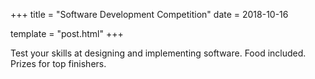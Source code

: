 +++
title = "Software Development Competition"
date = 2018-10-16

template = "post.html"
+++

Test your skills at designing and implementing software. 
Food included. Prizes for top finishers. 


<!-- more -->


